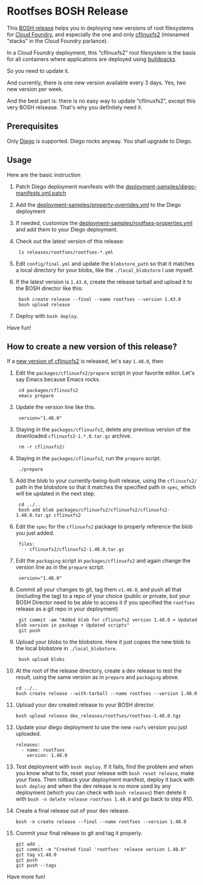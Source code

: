 Rootfses BOSH Release
=====================

This [BOSH release](http://bosh.io/docs/release.html) helps you in deploying
new versions of root filesystems for [Cloud Foundry](https://github.com/cloudfoundry/cf-release),
and especially the one and only
[cflinuxfs2](https://github.com/cloudfoundry/stacks) (misnamed “stacks” in the
Cloud Foundry parlance).

In a Cloud Foundry deployment, this “cflinuxfs2” root filesystem is the basis
for all containers where applications are deployed using
[buildpacks](http://docs.gstack.io/app-and-context/#a-buildpack).

So you need to update it.

And currently, there is one new version available every 3 days. Yes, *two* new
version per week.

And the best part is: there is no easy way to update “cflinuxfs2”, except this
very BOSH relsease. That's why you definitely need it.


Prerequisites
-------------

Only [Diego](https://github.com/cloudfoundry-incubator/diego-release) is
supported. Diego rocks anyway. You shall upgrade to Diego.


Usage
-----

Here are the basic instruction

1. Patch Diego deployment manifests with the
   [deployment-samples/diego-manifests.yml.patch](./deployment-samples/diego-manifests.yml.patch)

2. Add the [deployment-samples/property-overrides.yml](./deployment-samples/property-overrides.yml)
   to the Diego deployment

3. If needed, customize the [deployment-samples/rootfses-properties.yml](./deployment-samples/rootfses-properties.yml)
   and add them to your Diego deployment.

4. Check out the latest version of this release:

        ls releases/rootfses/rootfses-*.yml

5. Edit `config/final.yml` and update the `blobstore_path` so that it matches
   a local directory for your blobs, like the `./local_blobstore` I use myself.

6. If the latest version is `1.43.0`, create the release tarball and upload it
   to the BOSH director like this:

        bosh create release --final --name rootfses --version 1.43.0
        bosh upload release

7. Deploy with `bosh deploy`.

Have fun!


How to create a new version of this release?
--------------------------------------------

If a [new version of cflinuxfs2](https://github.com/cloudfoundry/stacks/releases)
is released, let's say `1.48.0`, then

1. Edit the `packages/cflinuxfs2/prepare` script in your favorite editor.
   Let's say Emacs because Emacs rocks.

        cd packages/cflinuxfs2
        emacs prepare

2. Update the version line like this.

        version="1.48.0"

3. Staying in the `packages/cflinuxfs2`, delete any previous version of the
   downloaded `cflinuxfs2-1.*.0.tar.gz` archive.

        rm -r cflinuxfs2/

4. Staying in the `packages/cflinuxfs2`, run the `prepare` script.

        ./prepare

5. Add the blob to your currently-being-built release, using the `cflinuxfs2/`
   path in the blobstore so that it matches the specified path in `spec`,
   which will be updated in the next step.

        cd ../..
        bosh add blob packages/cflinuxfs2/cflinuxfs2/cflinuxfs2-1.48.0.tar.gz cflinuxfs2

6. Edit the `spec` for the `cflinuxfs2` package to properly reference the blob
   you just added.

        files:
          - cflinuxfs2/cflinuxfs2-1.48.0.tar.gz

7. Edit the `packaging` script in `packages/cflinuxfs2` and again change the
   version line as in the `prepare` script.

        version="1.48.0"

8. Commit all your changes to git, tag them `v1.48.0`, and push all that
   (including the tag) to a repo of your choice (public or private, but your
   BOSH Director need to be able to access it if you specified the `rootfses`
   release as a git repo in your deployment)

        git commit -am "Added blob for cflinuxfs2 version 1.48.0 + Updated blob version in package + Updated scripts"
        git push


9. Upload your blobs to the blobstore. Here it just copies the new blob to the
   local blobstore in `./local_blobstore`.

        bosh upload blobs

10. At the root of the release directory, create a dev release to test the
    result, using the same version as in `prepare` and `packaging` above.

        cd ../..
        bosh create release --with-tarball --name rootfses --version 1.48.0

11. Upload your dev created release to your BOSH director.

        bosh upload release dev_releases/rootfses/rootfses-1.48.0.tgz

12. Update your diego deployment to use the new `roofs` version you just
    uploaded.

        releases:
          - name: rootfses
            version: 1.48.0

13. Test deployment with `bosh deploy`. If it fails, find the problem and when
    you know what to fix, reset your release with `bosh reset release`, make
    your fixes. Then rollback your deployment manifest, deploy it back with
    `bosh deploy` and when the dev release is no more used by any deployment
    (which you can check with `bosh releases`) then delete it with
    `bosh -n delete release rootfses 1.48.0` and go back to step #10.

14. Create a final release out of your dev release.

        bosh -n create release --final --name rootfses --version 1.48.0

15. Commit your final release to git and tag it properly.

        git add .
        git commit -m "Created final 'rootfses' release version 1.48.0"
        git tag v1.48.0
        git push
        git push --tags

Have more fun!
